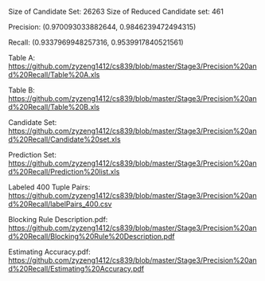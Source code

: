Size of Candidate Set: 26263
Size of Reduced Candidate set: 461

Precision: (0.970093033882644, 0.9846239472494315)

Recall: (0.9337969948257316, 0.9539917840521561)

Table A: https://github.com/zyzeng1412/cs839/blob/master/Stage3/Precision%20and%20Recall/Table%20A.xls

Table B: https://github.com/zyzeng1412/cs839/blob/master/Stage3/Precision%20and%20Recall/Table%20B.xls

Candidate Set: https://github.com/zyzeng1412/cs839/blob/master/Stage3/Precision%20and%20Recall/Candidate%20set.xls

Prediction Set: https://github.com/zyzeng1412/cs839/blob/master/Stage3/Precision%20and%20Recall/Prediction%20list.xls

Labeled 400 Tuple Pairs: https://github.com/zyzeng1412/cs839/blob/master/Stage3/Precision%20and%20Recall/labelPairs_400.csv

Blocking Rule Description.pdf: https://github.com/zyzeng1412/cs839/blob/master/Stage3/Precision%20and%20Recall/Blocking%20Rule%20Description.pdf

Estimating Accuracy.pdf: https://github.com/zyzeng1412/cs839/blob/master/Stage3/Precision%20and%20Recall/Estimating%20Accuracy.pdf
